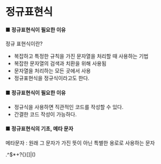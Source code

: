 # 정규표현식 
#### ■ 정규표현식이 필요한 이유
정규 표현식이란?
- 복잡하고 특정한 규칙을 가진 문자열을 처리할 때 사용하는 기법
- 복잡한 문자열의 검색과 치환을 위해 사용됨
- 문자열을 처리하는 모든 곳에서 사용
- 정규표현식을 정규식이라고도 한다. 

#### ■ 정규표현식이 필요한 이유
- 정규식을 사용하면 직관적인 코드를 작성할 수 있다.
- 간결한 코드 작성이 가능하다.

#### ■ 정규표현식의 기초, 메타 문자
메타문자 : 원래 그 문자가 가진 뜻이 아닌 특별한 용로로 사용하는 문자<p>
.^$*+?{}[]\|()


